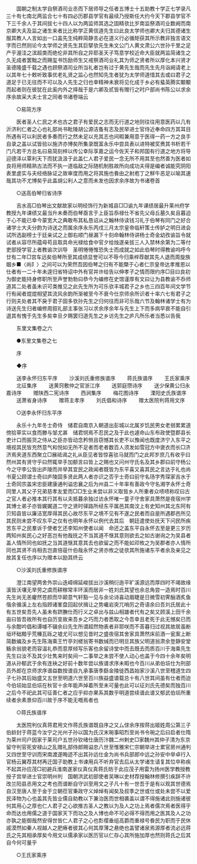 <!-- { "loadSidebar": true } -->
　　国朝之制太学自祭酒司业丞而下居师导之任者五博士十五助教十学正七学录凡三十有七南北两监合七十有四必历郡县学官有最续乃授斯任大约今天下郡县学官不下三千余人于其间拔七十四人以为两监师其选之固精欤比岁南监祭酒司业数阙而南京卿大夫及监之诸生来者比比称学正黄信道先生曰此良太学师也卿大夫归其德诸生服其教人人言如出一口盖先生纯粹简静言必在道义行必循矩获其所示教非独言语文字而已然则论今太学师之贤先生其巨擘欤先生朱文公门人黄文肃公六世孙千里之足产乎渥洼之滨超类而绝伦非其所自之异耶圣天子笃意学校近命大臣就两监简诸生之久无成者罢黜之而赐玺书饬励师生又戒祭酒司业礼其为师之贤者所以厚化本兴贤才　圣德隆盛千载之遇也顾祭酒司业所当礼者岂有过于黄先生哉而先生先月诣阙请老上以其年七十敕听致事优老礼贤之监心也然知先生者犹为太学师道惜其去或曰君子之道足于已无往而不可以及人先生之归也幸精神未衰将见化成于乡必有蜚英腾实颙颙而起者则在彼犹在此奚内外之择哉于是六卿及贰皆有赠行之时户部尚书陈公以求余序余故采大夫士言之同者书诸卷端云 

　　○易简方序 

　　医者圣人仁民之术也古之君子有爱民之志而无行道之地则往往用意医药以几有沂济利仁者之心也礼部尚书毗陵胡公源洁蚤有志及民举进士官侍近奉命四方其耳目所遇有可以利民者多奏而行之然未足以充其志也间暇兼用意于医得一药一方之良手自录之盖以试皆验以施济亦博矣所集录既富永乐中尝具表以进特被奖赉其书析若干门凡若干方总名曰易简刻梓以传公幸际享嘉之运今佐天子和邦国有行道之地方将导迎德泽以覃利天下而犹汲汲于此盖仁人君子爱民一念无所不用其至也然善为医者如良将用师精熟古法而不执一道临敌之际随机制胜故所向成功夫得是编者诚能究阴阳表里虗实与夫经络脉证之故审度而用之将其施也飬由之射庖丁之觧牛恶足以喻其速哉其功不尤博矣乎此盖胡公利人之意而未发也因求余序故为书诸卷首 

　　○送高伯琴归省诗序 

　　吉水高□伯琴出文献故家以明经饰行为新城县□□谕九年课绩居最升莱州府学教授九年课绩又最当升未奏而伯琴亟言于上臣旨忝禄仕不省先父母丘墓久矣且暮迫于心不能已幸今蒙宽大之典敢布其私恳诏从之翰林侍读钱习礼于伯琴有同门之好合诸学士大夫分韵为诗送之而属余序永乐丙戌三月太宗皇帝临轩策士传胪之明日进会试所选副榜士于廷亲试之上御右顺门昼漏下十刻命翰林侍讲杨士奇金幼孜谕旨令就试者从容尽所蕴毋苟且取具命光禄给食中官夕给烛遂亲拔三人入禁林余第为二等付吏部授学官上者教谕次训导　圣明惓惓惟恐失士而成就之如此伯琴时得教谕呜呼今廿有二年□宫车远矣伯琴所至其成绩显誉可以不辱今归乘梓荐献其先人退而周旋族姻乡■〈尚阝〉之间可以为荣然吾因伯琴之归有不能槩于心者仁宗皇帝达孝推恩以仕者有一二十年未遑归省特诏中外有官并许给告以伸孝子之情而限约序□目曰良初为御史能持身修职所至声誉勃勃曰恭今为编修在史馆谨厚有文曰让为县教谕不忝师道其二处者虽未识可类推见之此先生所为可乐欤丰城君子之乡也三四百年间文学节行有闻者焜焜相望其流风余韵所渐被至今不衰今仕京师余所识者十率六七有君子之行则夫处者其不戾于君子固多欤孙先生之归何往而非可乐哉六节及翰林诸学士有为诗送先生归者编修周叙礼部主事张习以求余序余年与先生上下而多病早衰不能自引退其有愧于先生多矣幸旦夕赐罢归道先生之乡访先生之庐凡所乐者当悉以告我 

　　东里文集卷之六 

　　●东里文集卷之七 

　　序 

　　◆序 

　　送李永怀归东平序 
　　沙溪刘氏重修族谱序 
　　蒋氏族谱序 
　　王氏家乘序 
　　北征集序 
　　送黄窍敷仲之官浙江序 
　　送郭庭瓒诗序 
　　送少保黄公归永嘉诗序 
　　赠陕西二宪诗序 
　　西涧集序 
　　梅花图诗序 
　　溧阳史氏族谱序 
　　送萧省身诗序 
　　赠蒋主孝序 
　　刘氏倡和诗序 
　　赠太医院判蒋用文序 

　　○送李永怀归东平序 

　　永乐十九年冬士奇侍　储君自南京入朝道出彭城以北属岁饥民男女老弱累累道傍拾草实以食而滕与邹尤甚　储君悯焉不忍民之及于此也遽命山东布政使暨郡县长吏计口而振货之侍从之臣亦皆动念矜恻且窃憾其长吏不以豫闻也既度济宁入东平之境视其民皆充然意气和悦如无所不足者而老者数百人须发如雪冠方中褒衣而长□济济焉夹道东西聚立□展祗谒之礼从臣见者皆惊喜驻马就而门之此邦岁庶几有收乎曰然州其有贤守乎曰然辄举手加额言曰皆上之赐也又问州守氏名及其乡郡曰前守杨公今之守李公皆出庐陵而并举其宜民之政闻者既皆为东平喜又喜其民之言达于礼也尚书夏公顾谓士奇曰庐陵固多贤此两人者亦识之否乎士奇曰前守名玚字秀琛家吉水于士奇同宗盖宋忠臣建康通判谥忠襄之后为州县二十年率有善政今守名湘字永怀士奇同里人其父子兄弟慈孝友爱而□□生业未尝以非义取皆乡人所重者众啧啧称叹曰古之官人者必推本其行其有以夫抵暮余独过访永怀唯一童子守舍家具萧然是夜宿州学其博士弟子亦皆娓娓道二守之贤时驿路所经东平属邑其南汶上有史知州其北东阿有贝知县皆以廉洁宽厚得其民心故尽东平之境不见有不遂之民者而自是所遇郡邑所见其民则未尝不叹东平之仅有也明年永怀以例代去其后　朝廷遣使处抚天下问民所疾苦东平之民羣诉于使者乞还李知州使者以闻　命还之盖东平自永怀去至是更三岁历两知州矣民心之好恶岂有他哉抚之不当其道不惬其意则欲去之如古谢询之为吴县者盖人情所同也如抚之当其道惬其意其去也欲留之而不能如邓攸之为吴郡者亦人情所同也其贤不肖相去岂直倍蓰什伯哉永怀之贤亦攸之徒欤其所施诸东平者余及亲见之故其复任也序以为赠本以励其终云 

　　○沙溪刘氏重修族谱序 

　　澄江南望两舍外崇山迭嶂绵延峻拔出沙溪稍衍迤平旷溪源远而厚四时不竭故缘溪皆沃壤无旱劳之虞而耕稼常丰环溪而居非一姓刘氏其望也余总角尝一造焉时百川先生尚无恙癯然苍颜而华颠意气轩豁一见与余论诗喜动眉睫是日微雪初霁酾酒炙鱼偕余循溪上左右指顾诸峯盘回起伏揖让之势巉岩突兀哨厉之奇语余曰吾刘氏居此十有五世矣吾先人虽未有跻膴仕而行义之卓出与兹山相雄者代有之矣又顾溪上田千余亩曰皆吾故所有也自历变故来吾乡之巧而力者悉取之今吾幸且老死于此无憾矣已而与余酣吟倡和谭噱不辍余曰先生所谓超然物表者非耶咲而不荅暮归过视其故居虽断垣坏础黯乎荒榛瓦砾之墟尤可以想见昔时之盛夜宿其舍家具萧然床前酒一瓮案上断简数编及乡先生陈海乘王竹亭刘槎翁寄书数缄而已明旦其族父明道翁肃余登静安堂觞余翁貌老而容温礼恭而意厚倾写乐客也余留诗堂中而去既去而质百川于海乘先生先生曰汝不及其少壮隽来时矣间一二事举之未尝不使人动心也盖于今四十余年矣明道从孙郁武于余有连袂之好前十数年尝以族谱求序未暇也今百川从弟伯埙仕为刑部员外郎在京师求序谱益数按谱自九承事唐季繇金陵徙西昌始家沙溪八世至稽道生四子七孙其后始盛又五世至明道六世至百川族益盛谱载总十有八世其间虽有仕者而迨今伯埙始显伯埙在秋官十余年能声焯着所至未可量也此可以征刘氏先德矣而独百川之后今不祀此其可征善仁者之应乎抑亦果系其数乎明道尝续谱此谱又郁武伯埙所重续者余素景仰百川故于序不能无嘅焉者也 

　　○蒋氏族谱序 

　　太医院判仪真蒋君用文作蒋氏族谱既自序之又厶俅余序按蒋出姬姓周公第三子伯龄封于蒋蓝今汝宁之光州子孙以国为氏汉末琬事昭烈至尚书令琬之后曰启者仕隋为莱州司户因家于莱司户五世孙钦绪仕唐历汴魏二州剌史□家魏州其仲子清为东京留守判官死安禄山之乱赠礼部侍郎赐谥忠八世至惟雅宋仁宗朝举进士累官房州通判又四世至守训而宋南渡遂晦迹不出其孙远仕金为尚书兵部郎中远之孙安中举卓行入官杨云翼荐其材再迁国子助教上书谏用兵不听弃官去后从太学诸生请复其位卒称疾不起其孙应茂□初避兵淮南遂家仪真仪真蒋氏昉于此应茂子用雷为扬州医学教授教授子宫举进士官崇明州判　国朝洪武初部使者吴琳以史材荐授翰林修撰引疾辞不许改兰阳县丞用文之考也而谱断自守训至用文之子凡十有一世吾于是有以观其世德焉自汉至唐人至于金于立朝莅官秉政守义焯焯有闻矣及叔季之世或仕或处未尝不以爱民泽物为心也盖其先皆业儒自助教以下兼治医而世相袭盖以谓不得施诸此则施诸彼何其用心之厚也仁人君子之心欲推古圣人之教以为及人之功上焉者儒次焉者医得乎命而达也用儒之道于国家天下而功之及人博也命不可必得不得而用之医其及人之功亦孰之能御哉然安得世皆仁人君子之心也彯缨垂组高爵而重禄号飬民为职而于民休戚漠然如秦人视越人之肥瘠者彼其心何其厚薄之悬绝也盖譬诸泉焉源厚者流必远蒋氏之先其相承厚矣今用文以儒承家以医历官以仁存心其所施加厚也然则蒋氏之后其自今何可量乎 

　　○王氏家乘序 

